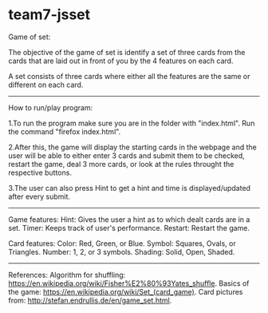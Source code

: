 # team7-jsset

Game of set: 

The objective of the game of set is identify a 
set of three cards from the cards that are laid out in front of you by 
the 4 features on each card.

A set consists of three cards where either all the features are the 
same or different on each card.

-------------------------------------

How to run/play program: 

1.To run the program make sure you are in the 
folder with "index.html". Run the command "firefox index.html".

2.After this, the game will display the starting cards in the 
webpage and the user will be able to either enter 3 cards and submit 
them to be checked, restart the game, deal 3 more cards, or look at 
the rules throught the respective buttons.

3.The user can also press Hint to get a hint and time is 
displayed/updated after every submit.

-------------------------------------

Game features:
Hint: Gives the user a hint as to which dealt cards are in a set.
Timer: Keeps track of user's performance.
Restart: Restart the game.

Card features:
Color: Red, Green, or Blue.
Symbol: Squares, Ovals, or Triangles.
Number: 1, 2, or 3 symbols.
Shading: Solid, Open, Shaded.

-------------------------------------

References:
Algorithm for shuffling: https://en.wikipedia.org/wiki/Fisher%E2%80%93Yates_shuffle.
Basics of the game: https://en.wikipedia.org/wiki/Set_(card_game).
Card pictures from: http://stefan.endrullis.de/en/game_set.html.

